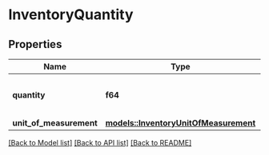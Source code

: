 # InventoryQuantity

## Properties

Name | Type | Description | Notes
------------ | ------------- | ------------- | -------------
**quantity** | **f64** | Quantity of the respective inventory. | 
**unit_of_measurement** | [**models::InventoryUnitOfMeasurement**](InventoryUnitOfMeasurement.md) |  | 

[[Back to Model list]](../README.md#documentation-for-models) [[Back to API list]](../README.md#documentation-for-api-endpoints) [[Back to README]](../README.md)



